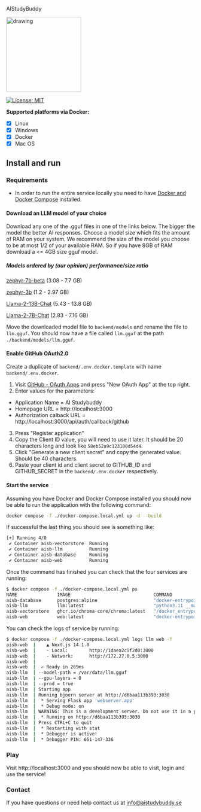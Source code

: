 AIStudyBuddy

<img src="https://raw.githubusercontent.com/knobz12/D0020E-project-course/main/media/2145c09460c44d609f4293cf7c0a1380.png" alt="drawing" width="200"  />

[![License: MIT](https://img.shields.io/badge/license-MIT-blue.svg)](https://opensource.org/licenses/MIT)

**Supported platforms via Docker:**

- [x] Linux
- [x] Windows
- [x] Docker
- [x] Mac OS

## Install and run

### Requirements

- In order to run the entire service locally you need to have [Docker and Docker Compose](https://www.docker.com/products/docker-desktop/) installed.

#### Download an LLM model of your choice

Download any one of the .gguf files in one of the links below. The bigger the model the better AI responses.
Choose a model size which fits the amount of RAM on your system. We recommend the size of the model you choose to be at most
1/2 of your available RAM. So if you have 8GB of RAM download a <= 4GB size gguf model.

##### Models ordered by (our opinion) performance/size ratio

[zephyr-7b-beta](https://huggingface.co/TheBloke/zephyr-7B-beta-GGUF/tree/main) (3.08 - 7.7 GB)

[zephyr-3b](https://huggingface.co/TheBloke/stablelm-zephyr-3b-GGUF/tree/main) (1.2 - 2.97 GB)

[Llama-2-13B-Chat](https://huggingface.co/TheBloke/Llama-2-13B-chat-GGUF/tree/main) (5.43 - 13.8 GB)

[Llama-2-7B-Chat](https://huggingface.co/TheBloke/Llama-2-7B-Chat-GGUF/tree/main) (2.83 - 7.16 GB)

Move the downloaded model file to `backend/models` and rename the file to `llm.gguf`. You should now have a file called `llm.gguf` at the path `./backend/models/llm.gguf`.

#### Enable GitHub OAuth2.0

Create a duplicate of `backend/.env.docker.template` with name `backend/.env.docker`.

1. Visit [GitHub - OAuth Apps](https://github.com/settings/developers) and press "New OAuth App" at the top right.
2. Enter values for the parameters:

- Application Name = AI Studybuddy
- Homepage URL = http://localhost:3000
- Authorization calback URL = http://localhost:3000/api/auth/callback/github

3. Press "Register application"
4. Copy the Client ID value, you will need to use it later. It should be 20 characters long and look like `58eb52a9c123100d54d4`.
5. Click "Generate a new client secret" and copy the generated value. Should be 40 characters.
6. Paste your client id and client secret to GITHUB_ID and GITHUB_SECRET in the `backend/.env.docker` respectively.

#### Start the service

Assuming you have Docker and Docker Compose installed you should now be able to run the application with the following command:

```bash
docker compose -f ./docker-compose.local.yml up -d --build
```

If successful the last thing you should see is something like:

```bash
[+] Running 4/0
 ✔ Container aisb-vectorstore  Running
 ✔ Container aisb-llm          Running
 ✔ Container aisb-database     Running
 ✔ Container aisb-web          Running
```

Once the command has finished you can check that the four services are running:

```bash
$ docker compose -f ./docker-compose.local.yml ps
NAME               IMAGE                               COMMAND                  SERVICE    CREATED         STATUS         PORTS
aisb-database      postgres:alpine                     "docker-entrypoint.s…"   database   6 seconds ago   Up 5 seconds   0.0.0.0:5432->5432/tcp, :::5432->5432/tcp
aisb-llm           llm:latest                          "python3.11 __main__…"   llm        6 seconds ago   Up 5 seconds   0.0.0.0:3030->3030/tcp, :::3030->3030/tcp
aisb-vectorstore   ghcr.io/chroma-core/chroma:latest   "/docker_entrypoint.…"   chroma     6 seconds ago   Up 5 seconds   0.0.0.0:8000->8000/tcp, :::8000->8000/tcp
aisb-web           web:latest                          "docker-entrypoint.s…"   web        6 seconds ago   Up 5 seconds   0.0.0.0:3000->3000/tcp, :::3000->3000/tcp
```

You can check the logs of service by running:

```bash
$ docker compose -f ./docker-compose.local.yml logs llm web -f
aisb-web  |    ▲ Next.js 14.1.0
aisb-web  |    - Local:        http://1daea2c5f2d0:3000
aisb-web  |    - Network:      http://172.27.0.5:3000
aisb-web  |
aisb-web  |  ✓ Ready in 269ms
aisb-llm  | --model-path = /var/data/llm.gguf
aisb-llm  | --gpu-layers = 0
aisb-llm  | --prod = true
aisb-llm  | Starting app
aisb-llm  | Running bjoern server at http://d6baa113b393:3030
aisb-llm  |  * Serving Flask app 'webserver.app'
aisb-llm  |  * Debug mode: on
aisb-llm  | WARNING: This is a development server. Do not use it in a production deployment. Use a production WSGI server instead.
aisb-llm  |  * Running on http://d6baa113b393:3030
aisb-llm  | Press CTRL+C to quit
aisb-llm  |  * Restarting with stat
aisb-llm  |  * Debugger is active!
aisb-llm  |  * Debugger PIN: 651-147-336
```

### Play

Visit http://localhost:3000 and you should now be able to visit, login and use the service!

### Contact

If you have questions or need help contact us at info@aistudybuddy.se
